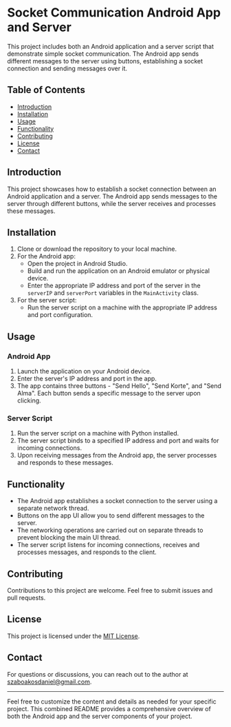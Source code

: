 # Socket Communication Android App and Server

This project includes both an Android application and a server script that demonstrate simple socket communication. The Android app sends different messages to the server using buttons, establishing a socket connection and sending messages over it.

## Table of Contents

- [Introduction](#introduction)
- [Installation](#installation)
- [Usage](#usage)
- [Functionality](#functionality)
- [Contributing](#contributing)
- [License](#license)
- [Contact](#contact)

## Introduction

This project showcases how to establish a socket connection between an Android application and a server. The Android app sends messages to the server through different buttons, while the server receives and processes these messages.

## Installation

1. Clone or download the repository to your local machine.
2. For the Android app:
   - Open the project in Android Studio.
   - Build and run the application on an Android emulator or physical device.
   - Enter the appropriate IP address and port of the server in the `serverIP` and `serverPort` variables in the `MainActivity` class.
3. For the server script:
   - Run the server script on a machine with the appropriate IP address and port configuration.

## Usage

### Android App

1. Launch the application on your Android device.
2. Enter the server's IP address and port in the app.
3. The app contains three buttons - "Send Hello", "Send Korte", and "Send Alma". Each button sends a specific message to the server upon clicking.

### Server Script

1. Run the server script on a machine with Python installed.
2. The server script binds to a specified IP address and port and waits for incoming connections.
3. Upon receiving messages from the Android app, the server processes and responds to these messages.

## Functionality

- The Android app establishes a socket connection to the server using a separate network thread.
- Buttons on the app UI allow you to send different messages to the server.
- The networking operations are carried out on separate threads to prevent blocking the main UI thread.
- The server script listens for incoming connections, receives and processes messages, and responds to the client.

## Contributing

Contributions to this project are welcome. Feel free to submit issues and pull requests.

## License

This project is licensed under the [MIT License](LICENSE).

## Contact

For questions or discussions, you can reach out to the author at [szaboakosdaniel@gmail.com](mailto:your_email@example.com).

---

Feel free to customize the content and details as needed for your specific project. This combined README provides a comprehensive overview of both the Android app and the server components of your project.